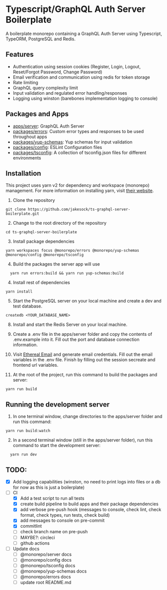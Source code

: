 # Typescript/GraphQL Auth Server Boilerplate

A boilerplate monorepo containing a GraphQL Auth Server using Typescript, TypeORM, PostgreSQL and Redis.

## Features

- Authentication using session cookies (Register, Login, Logout, Reset/Forgot Password, Change Password)
- Email verification and communication using redis for token storage
- Rate limiting
- GraphQL query complexity limit
- Input validation and regulated error handling/responses
- Logging using winston (barebones implementation logging to console)

## Packages and Apps

- [apps/server](https://github.com/jakesock/ts-graphql-server-boilerplate/tree/main/apps/server#readme): GraphQL Auth Server
- [packages/errors](https://github.com/jakesock/ts-graphql-server-boilerplate/tree/main/packages/errors#readme): Custom error types and responses to be used throughout apps
- [packages/yup-schemas](https://github.com/jakesock/ts-graphql-server-boilerplate/tree/main/packages/yup-schemas#readme): Yup schemas for input validation
- [packages/config](https://github.com/jakesock/ts-graphql-server-boilerplate/tree/main/packages/config#readme): ESLint Configuration files
- [packages/tsconfig](https://github.com/jakesock/ts-graphql-server-boilerplate/tree/main/packages/tsconfig#readme): A collection of tsconfig.json files for different environments

## Installation

This project uses yarn v2 for dependency and workspace (monorepo) management. For more information on installing yarn, visit [their website](https://yarnpkg.com/getting-started/install).

1. Clone the repository

```
git clone https://github.com/jakesock/ts-graphql-server-boilerplate.git
```

2. Change to the root directory of the repository

```
cd ts-graphql-server-boilerplate
```

3. Install package dependencies

```
yarn workspaces focus @monorepo/errors @monorepo/yup-schemas @monorepo/config @monorepo/tsconfig
```

4. Build the packages the server app will use

```
  yarn run errors:build && yarn run yup-schemas:build
```

4. Install rest of dependencies

```
yarn install
```

5. Start the PostgreSQL server on your local machine and create a dev and test database.

```
createdb <YOUR_DATABASE_NAME>
```

8. Install and start the Redis Server on your local machine.

9. Create a .env file in the apps/server folder and copy the contents of .env.example into it. Fill out the port and database connection information.

10. Visit [Ethereal Email](https://ethereal.email) and generate email credentials. Fill out the email variables in the .env file. Finish by filling out the session secreate and frontend url variables.

11. At the root of the project, run this command to build the packages and server:

```
yarn run build
```

## Running the development server

1. In one terminal window, change directories to the apps/server folder and run this command:

```
yarn run build:watch
```

2. In a second terminal window (still in the apps/server folder), run this command to start the development server:

```
  yarn run dev
```

## TODO:

- [x] Add logging capabilities (winston, no need to print logs into files or a db for now as this is just a boilerplate)
- [ ] CI
  - [x] Add a test script to run all tests
  - [x] create build pipeline to build apps and their package dependencies
  - [x] add verbose pre-push hook (messages to console, check lint, check format, check types, run tests, check build)
  - [x] add messages to console on pre-commit
  - [x] commitlint
  - [ ] check branch name on pre-push
  - [ ] MAYBE?: circleci
  - [ ] github actions
- [ ] Update docs
  - [ ] @monorepo/server docs
  - [ ] @monorepo/config docs
  - [ ] @monorepo/tsconfig docs
  - [ ] @monorepo/yup-schemas docs
  - [ ] @monorepo/errors docs
  - [ ] update root README.md

